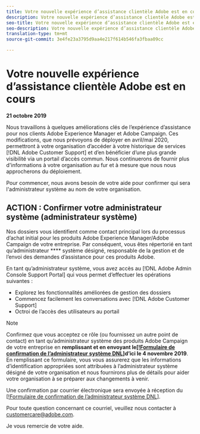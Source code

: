 ```yaml
---
title: Votre nouvelle expérience d’assistance clientèle Adobe est en cours - [!DNL Campaign] contactez le service d’assistance clientèle
description: Votre nouvelle expérience d’assistance clientèle Adobe est en cours - [!DNL Campaign] contactez le service d’assistance clientèle
seo-title: Votre nouvelle expérience d’assistance clientèle Adobe est en cours - [!DNL Campaign] contactez le service d’assistance clientèle
seo-description: Votre nouvelle expérience d’assistance clientèle Adobe est en cours - [!DNL Campaign] contactez le service d’assistance clientèle
translation-type: tm+mt
source-git-commit: 3e4fe23a3795d9aa4e217f614b546fa3fbaa09cc

---
```



# Votre nouvelle expérience d’assistance clientèle Adobe est en cours

**21 octobre 2019**

Nous travaillons à quelques améliorations clés de l’expérience d’assistance pour nos clients Adobe Experience Manager et Adobe Campaign. Ces modifications, que nous prévoyons de déployer en avril/mai 2020, permettront à votre organisation d’accéder à votre historique de services [!DNL Adobe Customer Support] et d’en bénéficier d’une plus grande visibilité via un portail d’accès commun. Nous continuerons de fournir plus d'informations à votre organisation au fur et à mesure que nous nous approcherons du déploiement.

Pour commencer, nous avons besoin de votre aide pour confirmer qui sera l'administrateur système au nom de votre organisation.

## ACTION : Confirmer votre administrateur système (administrateur système)

Nos dossiers vous identifient comme contact principal lors du processus d’achat initial pour les produits Adobe Experience Manager/Adobe Campaign de votre entreprise. Par conséquent, vous êtes répertorié en tant qu’administrateur **** système désigné, responsable de la gestion et de l’envoi des demandes d’assistance pour ces produits Adobe.

En tant qu’administrateur système, vous avez accès au [!DNL Adobe Admin Console Support Portal] qui vous permet d’effectuer les opérations suivantes :

* Explorez les fonctionnalités améliorées de gestion des dossiers
* Commencez facilement les conversations avec [!DNL Adobe Customer Support]
* Octroi de l’accès des utilisateurs au portail

>[!NOTE]
>Confirmez que vous acceptez ce rôle (ou fournissez un autre point de contact) en tant qu’administrateur système des produits Adobe Campaign de votre entreprise en **remplissant et en envoyant le[[!Formulaire de confirmation de l’administrateur système DNL]](https://adobe.allegiancetech.com/cgi-bin/qwebcorporate.dll?idx=N5M8RY)d’ici le 4 novembre 2019**.
>En remplissant ce formulaire, vous vous assurerez que les informations d’identification appropriées sont attribuées à l’administrateur système désigné de votre organisation et nous fournirons plus de détails pour aider votre organisation à se préparer aux changements à venir.

Une confirmation par courrier électronique sera envoyée à réception du [[!Formulaire de confirmation de l’administrateur système DNL]](https://adobe.allegiancetech.com/cgi-bin/qwebcorporate.dll?idx=N5M8RY).

Pour toute question concernant ce courriel, veuillez nous contacter à customercare@adobe.com.

Je vous remercie de votre aide.
